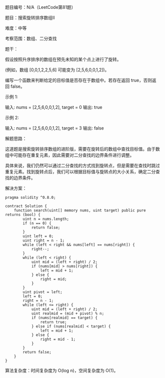 题目编号：N/A（LeetCode第81题）

题目：搜索旋转排序数组II

难度：中等

考察范围：数组、二分查找

题干：

假设按照升序排序的数组在预先未知的某个点上进行了旋转。

(例如，数组 [0,0,1,2,2,5,6] 可能变为 [2,5,6,0,0,1,2])。

编写一个函数来判断给定的目标值是否存在于数组中。若存在返回 true，否则返回 false。

示例 1:

输入: nums = [2,5,6,0,0,1,2], target = 0
输出: true

示例 2:

输入: nums = [2,5,6,0,0,1,2], target = 3
输出: false

解题思路：

这道题是搜索旋转排序数组的进阶版，需要在旋转后的数组中查找目标值。由于数组中可能存在重复元素，因此需要对二分查找的边界条件进行调整。

具体来说，我们仍然可以通过二分查找的方式找到旋转点，但是需要在查找时跳过重复元素。找到旋转点后，我们可以根据目标值与旋转点的大小关系，确定二分查找的边界条件。

解决方案：

```solidity
pragma solidity ^0.8.0;

contract Solution {
    function search(uint[] memory nums, uint target) public pure returns (bool) {
        uint n = nums.length;
        if (n == 0) {
            return false;
        }
        uint left = 0;
        uint right = n - 1;
        while (left < right && nums[left] == nums[right]) {
            right--;
        }
        while (left < right) {
            uint mid = (left + right) / 2;
            if (nums[mid] > nums[right]) {
                left = mid + 1;
            } else {
                right = mid;
            }
        }
        uint pivot = left;
        left = 0;
        right = n - 1;
        while (left <= right) {
            uint mid = (left + right) / 2;
            uint realmid = (mid + pivot) % n;
            if (nums[realmid] == target) {
                return true;
            } else if (nums[realmid] < target) {
                left = mid + 1;
            } else {
                right = mid - 1;
            }
        }
        return false;
    }
}
```

算法复杂度：时间复杂度为 O(log n)，空间复杂度为 O(1)。